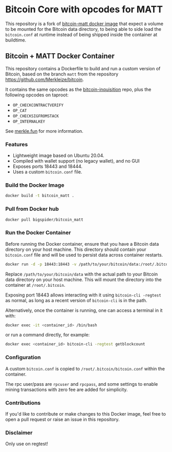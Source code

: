# Bitcoin Core with opcodes for MATT

This repository is a fork of [bitcoin-matt docker image](https://github.com/Merkleize/docker) that expect a volume to be mounted for the Bitcoin data directory, to being able to side load the `bitcoin.conf` at runtime instead of being shipped inside the container at buildtime.


## Bitcoin + MATT Docker Container

This repository contains a Dockerfile to build and run a custom version of Bitcoin, based on the branch `matt` from the repository https://github.com/Merkleize/bitcoin.

It contains the same opcodes as the [bitcoin-inquisition](https://github.com/bitcoin-inquisition/bitcoin) repo, plus the following opcodes on taproot:

- `OP_CHECKCONTRACTVERIFY`
- `OP_CAT`
- `OP_CHECKSIGFROMSTACK`
- `OP_INTERNALKEY`

See [merkle.fun](https://merkle.fun) for more information.

### Features

- Lightweight image based on Ubuntu 20.04.
- Compiled with wallet support (no legacy wallet), and no GUI
- Exposes ports 18443 and 18444.
- Uses a custom `bitcoin.conf` file.

### Build the Docker Image

```bash
docker build -t bitcoin_matt .
```

### Pull from Docker hub

```bash
docker pull bigspider/bitcoin_matt
```

### Run the Docker Container

Before running the Docker container, ensure that you have a Bitcoin data directory on your host machine. This directory should contain your `bitcoin.conf` file and will be used to persist data across container restarts.

```bash
docker run -d -p 18443:18443 -v /path/to/your/bitcoin/data:/root/.bitcoin bigspider/bitcoin_matt
```

Replace `/path/to/your/bitcoin/data` with the actual path to your Bitcoin data directory on your host machine. This will mount the directory into the container at `/root/.bitcoin`.

Exposing port 18443 allows interacting with it using `bitcoin-cli -regtest` as normal, as long as a recent version of `bitcoin-cli` is in the path.

Alternatively, once the container is running, one can access a terminal in it with:

```bash
docker exec -it <container_id> /bin/bash
```

or run a command directly, for example:

```bash
docker exec <container_id> bitcoin-cli -regtest getblockcount

```

### Configuration

A custom `bitcoin.conf` is copied to `/root/.bitcoin/bitcoin.conf` within the container.

The rpc user/pass are `rpcuser` and `rpcpass`, and some settings to enable mining transactions with zero fee are added for simplicity.

### Contributions

If you'd like to contribute or make changes to this Docker image, feel free to open a pull request or raise an issue in this repository.

### Disclaimer

Only use on regtest!

